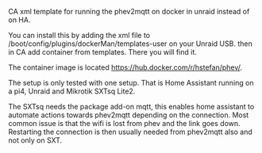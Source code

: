 CA xml template for running the phev2mqtt on docker in unraid instead of on HA. 

You can install this by adding the xml file to /boot/config/plugins/dockerMan/templates-user on your Unraid USB. then in CA add container from templates. There you will find it.

The container image is located https://hub.docker.com/r/hstefan/phev/.


The setup is only tested with one setup. That is Home Assistant running on a pi4, Unraid and Mikrotik SXTsq Lite2. 

The SXTsq needs the package add-on mqtt, this enables home assistant to automate actions towards phev2mqtt depending on the connection. Most common issue is that the wifi is lost from phev and the link goes down. Restarting the connection is then usually needed from phev2mqtt also and not only on SXT.


